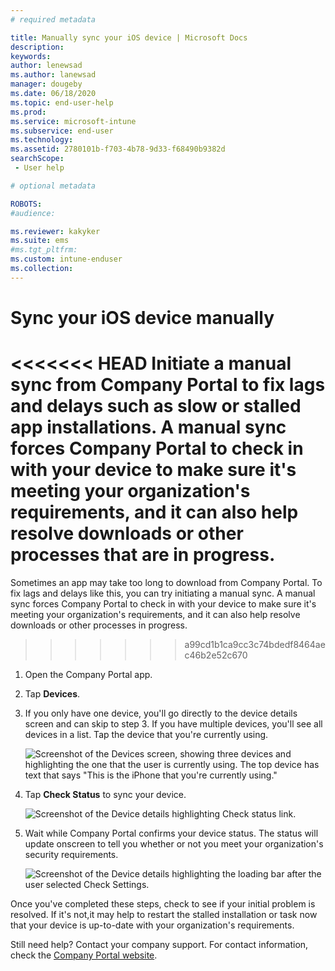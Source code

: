 ```yaml
---
# required metadata

title: Manually sync your iOS device | Microsoft Docs
description:
keywords:
author: lenewsad
ms.author: lanewsad
manager: dougeby
ms.date: 06/18/2020
ms.topic: end-user-help
ms.prod:
ms.service: microsoft-intune
ms.subservice: end-user
ms.technology:
ms.assetid: 2780101b-f703-4b78-9d33-f68490b9382d
searchScope:
 - User help

# optional metadata

ROBOTS:  
#audience:

ms.reviewer: kakyker
ms.suite: ems
#ms.tgt_pltfrm:
ms.custom: intune-enduser
ms.collection: 
---
```



# Sync your iOS device manually

<<<<<<< HEAD
Initiate a manual sync from Company Portal to fix lags and delays such as slow or stalled app installations. A manual sync forces Company Portal to check in with your device to make sure it's meeting your organization's requirements, and it can also help resolve downloads or other processes that are in progress.  
=======
Sometimes an app may take too long to download from Company Portal. To fix lags and delays like this, you can try initiating a manual sync. A manual sync forces Company Portal to check in with your device to make sure it's meeting your organization's requirements, and it can also help resolve downloads or other processes in progress.

>>>>>>> a99cd1b1ca9cc3c74bdedf8464aec46b2e52c670

1. Open the Company Portal app.

2. Tap **Devices**. 
3. If you only have one device, you'll go directly to the device details screen and can skip to step 3. If you have multiple devices, you'll see all devices in a list. Tap the device that you're currently using. 

    ![Screenshot of the Devices screen, showing three devices and highlighting the one that the user is currently using. The top device has text that says "This is the iPhone that you're currently using."](./media/ios-sync-1-company-portal-2006.png)

3. Tap **Check Status** to sync your device. 

    ![Screenshot of the Device details highlighting Check status link.](./media/ios-sync-2-company-portal-2006.png)  

 4. Wait while Company Portal confirms your device status. The status will update onscreen to tell you whether or not you meet your organization's security requirements. 

       ![Screenshot of the Device details highlighting the loading bar after the user selected Check Settings.](./media/ios-sync-3-company-portal-2006.png)

Once you've completed these steps, check to see if your initial problem is resolved. If it's not,it may help to restart the stalled installation or task now that your device is up-to-date with your organization's requirements. 

Still need help? Contact your company support. For contact information, check the [Company Portal website](https://go.microsoft.com/fwlink/?linkid=2010980).


